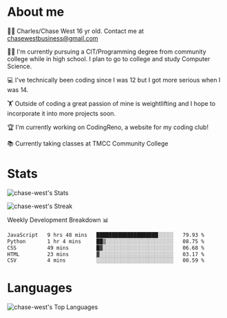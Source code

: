 # About me
🙋‍♂️ Charles/Chase West 16 yr old. Contact me at chasewestbusiness@gmail.com

👨‍🎓 I'm currently pursuing a CIT/Programming degree from community college
while in high school. I plan to go to college and study Computer Science. 

💻 I've technically been coding since I was 12 but
I got more serious when I was 14. 

🏋️ Outside of coding a great passion of mine is weightlifting
and I hope to incorporate it into more projects soon.

🏆 I'm currently working on CodingReno, a website for my coding club! 

📚 Currently taking classes at TMCC Community College 

# Stats 

![chase-west's Stats](https://github-readme-stats.vercel.app/api?username=chase-west&theme=prussian&show_icons=true&hide_border=false&count_private=true)


![chase-west's Streak](https://github-readme-streak-stats.herokuapp.com/?user=chase-west&theme=prussian&hide_border=false)

Weekly Development Breakdown 📊
<!--START_SECTION:waka-->

```txt
JavaScript   9 hrs 48 mins   ████████████████████░░░░░   79.93 %
Python       1 hr 4 mins     ██▒░░░░░░░░░░░░░░░░░░░░░░   08.75 %
CSS          49 mins         █▓░░░░░░░░░░░░░░░░░░░░░░░   06.68 %
HTML         23 mins         ▓░░░░░░░░░░░░░░░░░░░░░░░░   03.17 %
CSV          4 mins          ░░░░░░░░░░░░░░░░░░░░░░░░░   00.59 %
```

<!--END_SECTION:waka-->


# Languages 
![chase-west's Top Languages](https://github-readme-stats.vercel.app/api/top-langs/?username=chase-west&theme=prussian&show_icons=true&hide_border=false&layout=compact)


